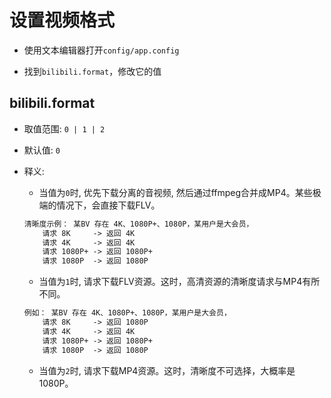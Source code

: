 # 设置视频格式
+ 使用文本编辑器打开`config/app.config`

+ 找到`bilibili.format`，修改它的值

## bilibili.format
- 取值范围: `0 | 1 | 2`
- 默认值: `0`
- 释义:  
    + 当值为`0`时, 优先下载分离的音视频, 然后通过ffmpeg合并成MP4。某些极端的情况下，会直接下载FLV。 
    ```txt
    清晰度示例： 某BV 存在 4K、1080P+、1080P，某用户是大会员，
        请求 8K     -> 返回 4K
        请求 4K     -> 返回 4K
        请求 1080P+ -> 返回 1080P+ 
        请求 1080P  -> 返回 1080P
    ```

    + 当值为`1`时, 请求下载FLV资源。这时，高清资源的清晰度请求与MP4有所不同。  
    ```txt
    例如： 某BV 存在 4K、1080P+、1080P，某用户是大会员，
        请求 8K     -> 返回 1080P
        请求 4K     -> 返回 4K
        请求 1080P+ -> 返回 1080P+ 
        请求 1080P  -> 返回 1080P
    ```

    + 当值为`2`时, 请求下载MP4资源。这时，清晰度不可选择，大概率是1080P。